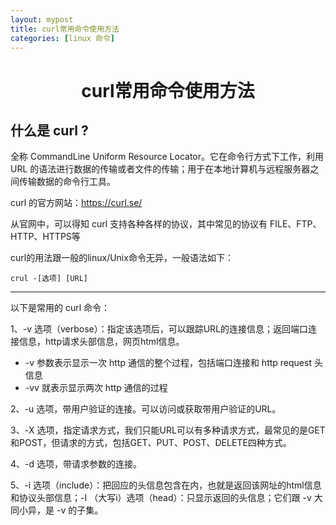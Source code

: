 ```yaml
---
layout: mypost
title: curl常用命令使用方法
categories: [linux 命令]
---
```


# <center>curl常用命令使用方法</center>

## 什么是 curl ?

全称 CommandLine Uniform Resource Locator。它在命令行方式下工作，利用 URL 的语法进行数据的传输或者文件的传输；用于在本地计算机与远程服务器之间传输数据的命令行工具。

curl 的官方网站：<a href='https://curl.se/'>https://curl.se/</a>

从官网中，可以得知 curl 支持各种各样的协议，其中常见的协议有 FILE、FTP、HTTP、HTTPS等

curl的用法跟一般的linux/Unix命令无异，一般语法如下：
```
crul -[选项] [URL]
```

<hr/>

以下是常用的 curl 命令：

1、-v 选项（verbose）：指定该选项后，可以跟踪URL的连接信息；返回端口连接信息，http请求头部信息，网页html信息。
<ul>
    <li>-v 参数表示显示一次 http 通信的整个过程，包括端口连接和 http request 头信息 </li>
    <li>-vv 就表示显示两次 http 通信的过程 </li>
</ul>

2、-u 选项，带用户验证的连接。可以访问或获取带用户验证的URL。

3、-X 选项，指定请求方式，我们只能URL可以有多种请求方式，最常见的是GET和POST，但请求的方式，包括GET、PUT、POST、DELETE四种方式。

4、-d 选项，带请求参数的连接。

5、-i 选项（include）：把回应的头信息包含在内，也就是返回该网址的html信息和协议头部信息；-I （大写i）选项（head）：只显示返回的头信息；它们跟 -v 大同小异，是 -v 的子集。


